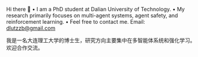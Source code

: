 Hi there 👋
	•	I am a PhD student at Dalian University of Technology.
	•	My research primarily focuses on multi-agent systems, agent safety, and reinforcement learning.
	•	Feel free to contact me. Email: dlutzzb@gmail.com

我是一名大连理工大学的博士生，研究方向主要集中在多智能体系统和强化学习。欢迎合作交流。
